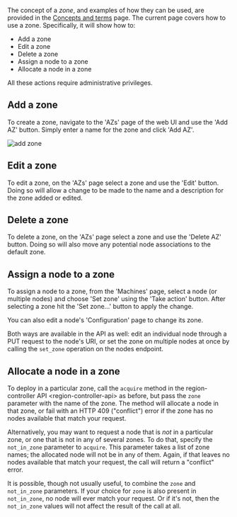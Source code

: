 The concept of a *zone*, and examples of how they can be used, are provided in the [Concepts and terms](intro-concepts.md#zones) page. The current page covers how to use a zone. Specifically, it will show how to:

-   Add a zone
-   Edit a zone
-   Delete a zone
-   Assign a node to a zone
-   Allocate a node in a zone

All these actions require administrative privileges.

## Add a zone

To create a zone, navigate to the 'AZs' page of the web UI and use the 'Add AZ' button. Simply enter a name for the zone and click 'Add AZ'.

![add zone](../media/manage-zones__2.4_add-zone.png)

## Edit a zone

To edit a zone, on the 'AZs' page select a zone and use the 'Edit' button. Doing so will allow a change to be made to the name and a description for the zone added or edited.

## Delete a zone

To delete a zone, on the 'AZs' page select a zone and use the 'Delete AZ' button. Doing so will also move any potential node associations to the default zone.

## Assign a node to a zone

To assign a node to a zone, from the 'Machines' page, select a node (or multiple nodes) and choose 'Set zone' using the 'Take action' button. After selecting a zone hit the 'Set zone...' button to apply the change.

You can also edit a node's 'Configuration' page to change its zone.

Both ways are available in the API as well: edit an individual node through a PUT request to the node's URI, or set the zone on multiple nodes at once by calling the `set_zone` operation on the nodes endpoint.

## Allocate a node in a zone

To deploy in a particular zone, call the `acquire` method in the region-controller API &lt;region-controller-api&gt; as before, but pass the `zone` parameter with the name of the zone. The method will allocate a node in that zone, or fail with an HTTP 409 ("conflict") error if the zone has no nodes available that match your request.

Alternatively, you may want to request a node that is *not* in a particular zone, or one that is not in any of several zones. To do that, specify the `not_in_zone` parameter to `acquire`. This parameter takes a list of zone names; the allocated node will not be in any of them. Again, if that leaves no nodes available that match your request, the call will return a "conflict" error.

It is possible, though not usually useful, to combine the `zone` and `not_in_zone` parameters. If your choice for `zone` is also present in `not_in_zone`, no node will ever match your request. Or if it's not, then the `not_in_zone` values will not affect the result of the call at all.

<!-- LINKS -->

